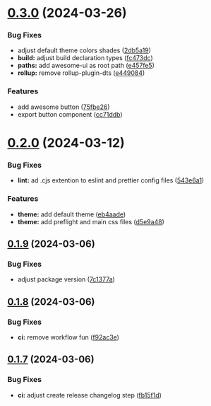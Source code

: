 # [0.3.0](https://github.com/alancleyton/awesome-ui/compare/v0.2.0...v0.3.0) (2024-03-26)


### Bug Fixes

* adjust default theme colors shades ([2db5a19](https://github.com/alancleyton/awesome-ui/commit/2db5a19c69304ae6cd9aeb3f6d9f22a33aace55c))
* **build:** adjust build declaration types ([fc473dc](https://github.com/alancleyton/awesome-ui/commit/fc473dcef9e495073822a5678331d8cd45b7172e))
* **paths:** add awesome-ui as root path ([e457fe5](https://github.com/alancleyton/awesome-ui/commit/e457fe5da72f7d819ec4629caeafd8a2079d1ea0))
* **rollup:** remove rollup-plugin-dts ([e449084](https://github.com/alancleyton/awesome-ui/commit/e44908404af5b59afd2296cbe4d4dbfb56e919d4))


### Features

* add awesome button ([75fbe26](https://github.com/alancleyton/awesome-ui/commit/75fbe26a8b757df7d2e98d864bd648bffdd0fb5b))
* export button component ([cc71ddb](https://github.com/alancleyton/awesome-ui/commit/cc71ddbca3cb9b941acf928e8d81166df7b11ad3))



# [0.2.0](https://github.com/alancleyton/awesome-ui/compare/v0.1.9...v0.2.0) (2024-03-12)


### Bug Fixes

* **lint:** ad .cjs extention to eslint and prettier config files ([543e6a1](https://github.com/alancleyton/awesome-ui/commit/543e6a158e47e1db3c55da627365310f3539f2f4))


### Features

* **theme:** add default theme ([eb4aade](https://github.com/alancleyton/awesome-ui/commit/eb4aadefe0d735c14b55067647da3cf20866032a))
* **theme:** add preflight and main css files ([d5e9a48](https://github.com/alancleyton/awesome-ui/commit/d5e9a4828d1e042432b1697d032c0419edf1dc50))



## [0.1.9](https://github.com/alancleyton/awesome-ui/compare/v0.1.8...v0.1.9) (2024-03-06)


### Bug Fixes

* adjust package version ([7c1377a](https://github.com/alancleyton/awesome-ui/commit/7c1377a9aab3a40598712d4f2bd015314d043c5b))



## [0.1.8](https://github.com/alancleyton/awesome-ui/compare/v0.1.7...v0.1.8) (2024-03-06)


### Bug Fixes

* **ci:** remove workflow fun ([f92ac3e](https://github.com/alancleyton/awesome-ui/commit/f92ac3efbfbb3d7062b6ab07abde8a54aef762ea))



## [0.1.7](https://github.com/alancleyton/awesome-ui/compare/v0.1.6...v0.1.7) (2024-03-06)


### Bug Fixes

* **ci:** adjust create release changelog step ([fb15f1d](https://github.com/alancleyton/awesome-ui/commit/fb15f1d2583dd818d8cfea732c2b06627165f9d4))



